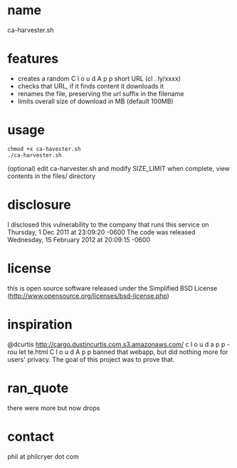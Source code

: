 # name		
ca-harvester.sh

# features	
* creates a random  C l o u d A p p  short URL (cl . ly/xxxx) 
* checks that URL, if it finds content it downloads it 
* renames the file, preserving the url suffix in the filename
* limits overall size of download in MB (default 100MB)

# usage	
    chmod +x ca-havester.sh
    ./ca-harvester.sh 

(optional) edit ca-harvester.sh and modify SIZE_LIMIT 
when complete, view contents in the files/ directory

# disclosure	
I disclosed this vulnerability to the company that runs this service on 
Thursday, 1 Dec 2011 at 23:09:20 -0600  The code was released Wednesday, 
15 February 2012 at 20:09:15 -0600

# license	
this is open source software released under the Simplified BSD License 
(http://www.opensource.org/licenses/bsd-license.php)

# inspiration
@dcurtis http://cargo.dustincurtis.com.s3.amazonaws.com/ 
c l o u d a p p - rou let te.html 
C l o u d A p p  banned that webapp, but did nothing more for users' privacy. 
The goal of this project was to prove that. 

# ran_quote
there were more but now drops

# contact
phil at philcryer dot com
